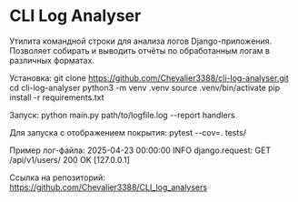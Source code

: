 # CLI Log Analyser

Утилита командной строки для анализа логов Django-приложения.  
Позволяет собирать и выводить отчёты по обработанным логам в различных форматах.

Установка:
git clone https://github.com/Chevalier3388/cli-log-analyser.git
cd cli-log-analyser
python3 -m venv .venv
source .venv/bin/activate
pip install -r requirements.txt

Запуск:
python main.py path/to/logfile.log --report handlers

Для запуска с отображением покрытия:
pytest --cov=. tests/

Пример лог-файла:
2025-04-23 00:00:00 INFO django.request: GET /api/v1/users/ 200 OK [127.0.0.1]

Ссылка на репозиторий:
https://github.com/Chevalier3388/CLI_log_analysers
